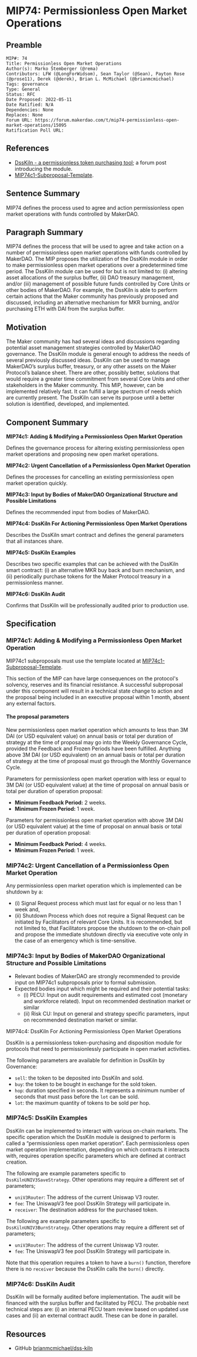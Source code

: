 # MIP74: Permissionless Open Market Operations

## Preamble

```
MIP#: 74
Title: Permissionless Open Market Operations
Author(s): Marko Štemberger (@rema)
Contributors: LFW (@LongForWidsom), Sean Taylor (@Sean), Payton Rose (@prose11), Derek (@derek), Brian L. McMichael (@brianmcmichael)
Tags: governance
Type: General
Status: RFC
Date Proposed: 2022-05-11
Date Ratified: N/A
Dependencies: None
Replaces: None
Forum URL: https://forum.makerdao.com/t/mip74-permissionless-open-market-operations/15095
Ratification Poll URL:
```

## References

* [DssKiln - a permissionless token purchasing tool](https://forum.makerdao.com/t/dsskiln-a-permissionless-token-purchasing-tool/14943); a forum post introducing the module.
* [MIP74c1-Subproposal-Template](https://github.com/makerdao/mips/blob/master/MIP74/MIP74c1-Subproposal-Template.md).

## Sentence Summary

MIP74 defines the process used to agree and action permissionless open market operations with funds controlled by MakerDAO.

## Paragraph Summary

MIP74 defines the process that will be used to agree and take action on a number of permissionless open market operations with funds controlled by MakerDAO. The MIP proposes the utilization of the DssKiln module in order to make permissionless open market operations over a predetermined time period. The DssKiln module can be used for but is not limited to: (i) altering asset allocations of the surplus buffer, (ii) DAO treasury management, and/or (iii) management of possible future funds controlled by Core Units or other bodies of MakerDAO. For example, the DssKiln is able to perform certain actions that the Maker community has previously proposed and discussed, including an alternative mechanism for MKR burning, and/or purchasing ETH with DAI from the surplus buffer.

## Motivation

The Maker community has had several ideas and discussions regarding potential asset management strategies controlled by MakerDAO governance. The DssKiln module is general enough to address the needs of several previously discussed ideas. DssKiln can be used to manage MakerDAO’s surplus buffer, treasury, or any other assets on the Maker Protocol’s balance sheet. There are other, possibly better, solutions that would require a greater time commitment from several Core Units and other stakeholders in the Maker community. This MIP, however, can be implemented relatively fast. It can fulfill a large spectrum of needs which are currently present. The DssKiln can serve its purpose until a better solution is identified, developed, and implemented.

## Component Summary

**MIP74c1: Adding & Modifying a Permissionless Open Market Operation**

Defines the governance process for altering existing permissionless open market operations and proposing new open market operations.

**MIP74c2: Urgent Cancellation of a Permissionless Open Market Operation**

Defines the processes for cancelling an existing permissionless open market operation quickly.

**MIP74c3: Input by Bodies of MakerDAO Organizational Structure and Possible Limitations**

Defines the recommended input from bodies of MakerDAO.

**MIP74c4: DssKiln For Actioning Permissionless Open Market Operations**

Describes the DssKiln smart contract and defines the general parameters that all instances share.

**MIP74c5: DssKiln Examples**

Describes two specific examples that can be achieved with the DssKiln smart contract: (i) an alternative MKR buy back and burn mechanism, and (ii) periodically purchase tokens for the Maker Protocol treasury in a permissionless manner.

**MIP74c6: DssKiln Audit**

Confirms that DssKiln will be professionally audited prior to production use.

## Specification

### MIP74c1: Adding & Modifying a Permissionless Open Market Operation

MIP74c1 subproposals must use the template located at [MIP74c1-Subproposal-Template](https://github.com/makerdao/mips/blob/master/MIP74/MIP74c1-Subproposal-Template.md).

This section of the MIP can have large consequences on the protocol's solvency, reserves and its financial resistance. A successful subproposal under this component will result in a technical state change to action and the proposal being included in an executive proposal within 1 month, absent any external factors.

#### The proposal parameters

New permissionless open market operation which amounts to less than 3M DAI (or USD equivalent value) on annual basis or total per duration of strategy at the time of proposal may go into the Weekly Governance Cycle, provided the Feedback and Frozen Periods have been fulfilled. Anything above 3M DAI (or USD equivalent) on an annual basis or total per duration of strategy at the time of proposal must go through the Monthly Governance Cycle.

Parameters for permissionless open market operation with less or equal to 3M DAI (or USD equivalent value) at the time of proposal on annual basis or total per duration of operation proposal:

* **Minimum Feedback Period:** 2 weeks.
* **Minimum Frozen Period:** 1 week.

Parameters for permissionless open market operation with above 3M DAI (or USD equivalent value) at the time of proposal on annual basis or total per duration of operation proposal:

* **Minimum Feedback Period:** 4 weeks.
* **Minimum Frozen Period:** 1 week.

### MIP74c2: Urgent Cancellation of a Permissionless Open Market Operation

Any permissionless open market operation which is implemented can be shutdown by a:

* (i) Signal Request process which must last for equal or no less than 1 week and,
* (ii) Shutdown Process which does not require a Signal Request can be initiated by Facilitators of relevant Core Units. It is recommended, but not limited to, that Facilitators propose the shutdown to the on-chain poll and propose the immediate shutdown directly via executive vote only in the case of an emergency which is time-sensitive.

### MIP74c3: Input by Bodies of MakerDAO Organizational Structure and Possible Limitations

* Relevant bodies of MakerDAO are strongly recommended to provide input on MIP74c1 subproposals prior to formal submission.
* Expected bodies input which might be required and their potential tasks:
    * (i) PECU: Input on audit requirements and estimated cost (monetary and workforce related). Input on recommended destination market or similar
    * (ii) Risk CU: Input on general and strategy specific parameters, input on recommended destination market or similar.

MIP74c4: DssKiln For Actioning Permissionless Open Market Operations

DssKiln is a permissionless token-purchasing and disposition module for protocols that need to permissionlessly participate in open market activities.

The following parameters are available for definition in DssKiln by Governance:

* `sell`: the token to be deposited into DssKiln and sold.
* `buy`: the token to be bought in exchange for the sold token.
* `hop`: duration specified in seconds. It represents a minimum number of seconds that must pass before the `lot` can be sold.
* `lot`: the maximum quantity of tokens to be sold per hop.

### MIP74c5: DssKiln Examples

DssKiln can be implemented to interact with various on-chain markets. The specific operation which the DssKiln module is designed to perform is called a “permissionless open market operation”. Each permissionless open market operation implementation, depending on which contracts it interacts with, requires operation specific parameters which are defined at contract creation.

The following are example parameters specific to `DssKilnUNIV3SaveStrategy`. Other operations may require a different set of parameters;

* `uniV3Router`: The address of the current Uniswap V3 router.
* `fee`: The UniswapV3 fee pool DssKiln Strategy will participate in.
* `receiver`: The destination address for the purchased token.

The following are example parameters specific to `DssKilnUNIV3BurnStrategy`. Other operations may require a different set of parameters;

* `uniV3Router`: The address of the current Uniswap V3 router.
* `fee`: The UniswapV3 fee pool DssKiln Strategy will participate in.

Note that this operation requires a token to have a `burn()` function, therefore there is no `receiver` because the DssKiln calls the `burn()` directly.

### MIP74c6: DssKiln Audit

DssKiln will be formally audited before implementation. The audit will be financed with the surplus buffer and facilitated by PECU. The probable next technical steps are: (i) an internal PECU team review based on updated use cases and (ii) an external contract audit. These can be done in parallel.

## Resources

* GitHub [brianmcmichael/dss-kiln](https://github.com/brianmcmichael/dss-kiln)
